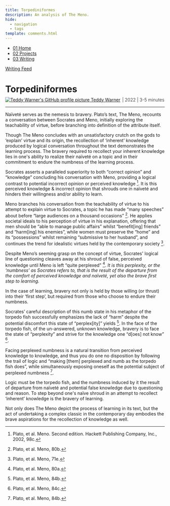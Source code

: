 ```yaml
---
title: Torpediniformes
description: An analysis of The Meno.
hide:
  - navigation
  - tags
template: comments.html
---
```


<head>
  <meta charset="UTF-8">
  <meta name="viewport" content="width=device-width, initial-scale=1.0">
  
  <!-- Primary Meta Tags -->
  <meta name="title" content="Torpediniformes - Teddy Warner">
  <meta name="description" content="An analysis of The Meno.">
  <meta name="keywords" content="Plato, The Meno, Socratic dialogue, Virtue, Naïveté, Learning process, Philosophy, Socrates, Meno, Bravery, Knowledge, Correct opinion">
  <meta name="author" content="Teddy Warner">
  <meta name="robots" content="index, follow">
  
  <!-- Open Graph / Facebook -->
  <meta property="og:type" content="website">
  <meta property="og:url" content="https://teddywarner.org/writings/torpediniformes/">
  <meta property="og:title" content="Torpediniformes - Teddy Warner">
  <meta property="og:description" content="An analysis of The Meno.">
  <meta property="og:image" content="https://teddywarner.org/assets/images/thumb.png">
  <meta property="og:image:type" content="image/png">
  <meta property="og:image:width" content="1200">
  <meta property="og:image:height" content="630">

  <!-- Twitter -->
  <meta property="twitter:card" content="summary_large_image">
  <meta property="twitter:url" content="https://teddywarner.org/writings/torpediniformes/">
  <meta property="twitter:title" content="Torpediniformes - Teddy Warner">
  <meta property="twitter:description" content="An analysis of The Meno.">
  <meta property="twitter:image" content="https://teddywarner.org/assets/images/thumb.png">

  <!-- Existing resource links -->
  <script src="https://kit.fontawesome.com/79ff35ecec.js" crossorigin="anonymous"></script>
  <link rel="preconnect" href="https://fonts.googleapis.com">
  <link rel="preconnect" href="https://fonts.gstatic.com" crossorigin>
  <link href="https://fonts.googleapis.com/css2?family=Crimson+Pro:ital,wght@0,200..900;1,200..900&display=swap" rel="stylesheet">
  <link href="https://fonts.googleapis.com/css2?family=Crimson+Pro:ital,wght@0,200..900;1,200..900&family=JetBrains+Mono:ital,wght@0,100..800;1,100..800&display=swap" rel="stylesheet">
  <link rel="stylesheet" href="../../assets/css/projects/project.css">
</head>

  <nav class="main-navigation">
    <ul>
      <li><a class="home" href="https://teddywarner.com"><span class="navnum">01</span> Home</a></li>
      <li><a class="proj" href="https://teddywarner.com/proj/"><span class="navnum">02</span> Projects</a></li>
      <li><a class="writ" href="https://teddywarner.com/writ/"><span class="navnum">03</span> Writing</a></li>
    </ul>
  </nav>

<div class="return2feed"><a href="https://teddywarner.org/writ"><i class="fa-solid fa-arrow-left-long"></i> Writing Feed</a></div>

# Torpediniformes

<div style="margin-top: -0.8em;">
  <span class="abtlinks"><a href="https://x.com/WarnerTeddy"><img src="https://avatars.githubusercontent.com/u/48384497" alt="Teddy Warner's GitHub profile picture" class="profilepic"><span class="abt" id="name"> Teddy Warner</a><span class="abt" style="font-weight: 300; padding-left: 6px;"><span class="year">| 2022 </span>| <span class="readTime"><i class="far fa-clock"></i> 3-5 minutes</span></span></span></span>
  <span class="share" style=" color: inherit;">
  <a class="fb" title="Share on Facebook" href="https://www.facebook.com/sharer/sharer.php?u=https://teddywarner.org/writings/torpediniformes/"><i class="fa-brands fa-facebook"></i></a>
  <a class="twitter" title="Share on Twitter" href="https://twitter.com/intent/tweet?url=https://teddywarner.org/writings/torpediniformes/&text="><i class="fa-brands fa-x-twitter"></i></a>
  <a class="pin" title="Share on Pinterest" href="https://pinterest.com/pin/create/button/?url=https://teddywarner.org/writings/torpediniformes/&media=&description="><i class="fa-brands fa-pinterest"></i></a>
  <a class="ln" title="Share on LinkedIn" href="https://www.linkedin.com/shareArticle?mini=true&url=https://teddywarner.org/writings/torpediniformes/"><i class="fab fa-linkedin"></i></a>
  <a class="email" title="Share via Email" href="mailto:info@example.com?&subject=&cc=&bcc=&body=https://teddywarner.org/writings/torpediniformes/%0A"><i class="fa-solid fa-paper-plane"></i></a>
  </span>
</div>

---

Naïveté serves as the nemesis to bravery. Plato’s text, The Meno, recounts a conversation between Socrates and Meno, initially exploring the teachability of virtue, before branching into definition of the attribute itself. 

Though The Meno concludes with an unsatisfactory crutch on the gods to ‘explain’ virtue and its origin, the recollection of ‘inherent’ knowledge produced by logical conversation throughout the text demonstrates the learning process. The bravery required to recollect your inherent knowledge lies in one's ability to realize their naïveté on a topic and in their commitment to endure the numbness of the learning process. 

Socrates asserts a paralleled superiority to both “correct opinion” and “knowledge” concluding his conversation with Meno, providing a logical contrast to potential incorrect opinion or perceived knowledge [^1]. It is this perceived knowledge & incorrect opinion that shrouds one in naïveté and hinders their willingness and/or ability to learn.

Meno branches his conversation from the teachability of virtue to his attempt to explain virtue to Socrates, a topic he has made “many speeches” about before “large audiences on a thousand occasions” [^2]. He applies societal ideals to his perception of virtue in his explanation, offering that men should be “able to manage public affairs” whilst “benefit[ing] friends” and “harm[ing] his enemies”, while women must preserve the “home” and its “possessions” whilst remaining “submissive to her husband”, and continues the trend for idealistic virtues held by the contemporary society [^3]. 

Despite Meno’s seeming grasp on the concept of virtue, Socrates' logical line of questioning cleaves away at his shroud of false, perceived knowledge until Meno is left “quite perplexed” [^4]. *It is this perplexity, or the ‘numbness’ as Socrates refers to, that is the result of the departure from the comfort of perceived knowledge and naïveté, yet also the brave first step to learning.*

In the case of learning, bravery not only is held by those willing (or thrust) into their ‘first step’, but required from those who choose to endure their numbness. 

Socrates’ careful description of this numb state in his metaphor of the torpedo fish successfully emphasizes the lack of “harm” despite the potential discomfort this state of “perplex[ity]” yields [^5]. In the face of the torpedo fish, of the un-answered, unknown knowledge, bravery is to face the state of “perplexity” and strive for the knowledge one “d[oes] not know” [^6]. 

Facing perplexed numbness is a natural transition from perceived knowledge to knowledge, and thus you do one no disposition by following the trail of logic and “making [them] perplexed and numb as the torpedo fish does”, while simultaneously exposing oneself as the potential subject of perplexed numbness [^5]. 

Logic must be the torpedo fish, and the numbness induced by it the result of departure from naïveté and potential false knowledge due to questioning and reason. To step beyond one's naïve shroud in an attempt to recollect ‘inherent’ knowledge is the bravery of learning.

Not only does The Meno depict the process of learning in its text, but the act of undertaking a complex classic in the contemporary day embodies the brave aspirations for the recollection of knowledge as well. 

[^1]: Plato, et al. Meno. Second edition. Hackett Publishing Company, Inc., 2002, 98c.
[^2]: Plato, et al. Meno, 80b.
[^3]: Plato, et al. Meno, 71e.
[^4]: Plato, et al. Meno, 80a.
[^5]: Plato, et al. Meno, 84b.
[^6]: Plato, et al. Meno, 84c.